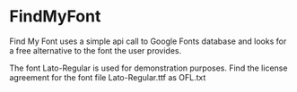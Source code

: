 # FindMyFont

Find My Font uses a simple api call to Google Fonts database and looks for a free alternative to the font the user provides.

The font Lato-Regular is used for demonstration purposes.
Find the license agreement for the font file Lato-Regular.ttf as OFL.txt
